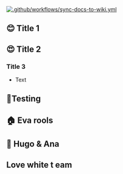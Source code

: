 [![.github/workflows/sync-docs-to-wiki.yml](https://github.com/ccoceraperez/ai-playground/actions/workflows/sync-docs-to-wiki.yml/badge.svg?branch=main)](https://github.com/ccoceraperez/ai-playground/actions/workflows/sync-docs-to-wiki.yml)
## 😊 Title 1
## 😍 Title 2
### Title 3
- Text
## 🧪Testing
## 🏠 Eva rools
## 🥰 Hugo & Ana
## Love white t eam
